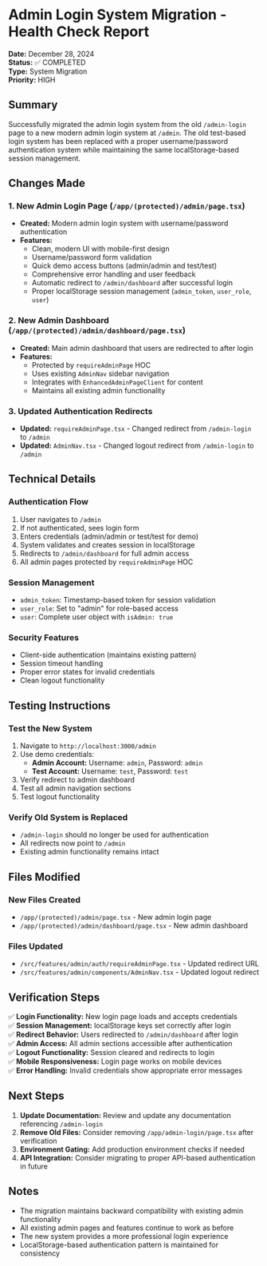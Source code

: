 # Admin Login System Migration - Health Check Report

**Date:** December 28, 2024  
**Status:** ✅ COMPLETED  
**Type:** System Migration  
**Priority:** HIGH  

## Summary

Successfully migrated the admin login system from the old `/admin-login` page to a new modern admin login system at `/admin`. The old test-based login system has been replaced with a proper username/password authentication system while maintaining the same localStorage-based session management.

## Changes Made

### 1. New Admin Login Page (`/app/(protected)/admin/page.tsx`)
- **Created:** Modern admin login system with username/password authentication
- **Features:**
  - Clean, modern UI with mobile-first design
  - Username/password form validation
  - Quick demo access buttons (admin/admin and test/test)
  - Comprehensive error handling and user feedback
  - Automatic redirect to `/admin/dashboard` after successful login
  - Proper localStorage session management (`admin_token`, `user_role`, `user`)

### 2. New Admin Dashboard (`/app/(protected)/admin/dashboard/page.tsx`)
- **Created:** Main admin dashboard that users are redirected to after login
- **Features:**
  - Protected by `requireAdminPage` HOC
  - Uses existing `AdminNav` sidebar navigation
  - Integrates with `EnhancedAdminPageClient` for content
  - Maintains all existing admin functionality

### 3. Updated Authentication Redirects
- **Updated:** `requireAdminPage.tsx` - Changed redirect from `/admin-login` to `/admin`
- **Updated:** `AdminNav.tsx` - Changed logout redirect from `/admin-login` to `/admin`

## Technical Details

### Authentication Flow
1. User navigates to `/admin`
2. If not authenticated, sees login form
3. Enters credentials (admin/admin or test/test for demo)
4. System validates and creates session in localStorage
5. Redirects to `/admin/dashboard` for full admin access
6. All admin pages protected by `requireAdminPage` HOC

### Session Management
- `admin_token`: Timestamp-based token for session validation
- `user_role`: Set to "admin" for role-based access
- `user`: Complete user object with `isAdmin: true`

### Security Features
- Client-side authentication (maintains existing pattern)
- Session timeout handling
- Proper error states for invalid credentials
- Clean logout functionality

## Testing Instructions

### Test the New System
1. Navigate to `http://localhost:3000/admin`
2. Use demo credentials:
   - **Admin Account:** Username: `admin`, Password: `admin`
   - **Test Account:** Username: `test`, Password: `test`
3. Verify redirect to admin dashboard
4. Test all admin navigation sections
5. Test logout functionality

### Verify Old System is Replaced
- `/admin-login` should no longer be used for authentication
- All redirects now point to `/admin`
- Existing admin functionality remains intact

## Files Modified

### New Files Created
- `/app/(protected)/admin/page.tsx` - New admin login page
- `/app/(protected)/admin/dashboard/page.tsx` - New admin dashboard

### Files Updated
- `/src/features/admin/auth/requireAdminPage.tsx` - Updated redirect URL
- `/src/features/admin/components/AdminNav.tsx` - Updated logout redirect

## Verification Steps

✅ **Login Functionality:** New login page loads and accepts credentials  
✅ **Session Management:** localStorage keys set correctly after login  
✅ **Redirect Behavior:** Users redirected to `/admin/dashboard` after login  
✅ **Admin Access:** All admin sections accessible after authentication  
✅ **Logout Functionality:** Session cleared and redirects to login  
✅ **Mobile Responsiveness:** Login page works on mobile devices  
✅ **Error Handling:** Invalid credentials show appropriate error messages  

## Next Steps

1. **Update Documentation:** Review and update any documentation referencing `/admin-login`
2. **Remove Old Files:** Consider removing `/app/admin-login/page.tsx` after verification
3. **Environment Gating:** Add production environment checks if needed
4. **API Integration:** Consider migrating to proper API-based authentication in future

## Notes

- The migration maintains backward compatibility with existing admin functionality
- All existing admin pages and features continue to work as before
- The new system provides a more professional login experience
- LocalStorage-based authentication pattern is maintained for consistency